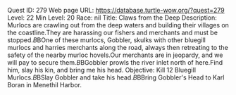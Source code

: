 Quest ID: 279
Web page URL: https://database.turtle-wow.org/?quest=279
Level: 22
Min Level: 20
Race: nil
Title: Claws from the Deep
Description: Murlocs are crawling out from the deep waters and building their villages on the coastline.They are harassing our fishers and merchants and must be stopped.$B$BOne of these murlocs, Gobbler, skulks with other bluegill murlocs and harries merchants along the road, always then retreating to the safety of the nearby murloc hovels.Our merchants are in jeopardy, and we will pay to secure them.$B$BGobbler prowls the river inlet north of here.Find him, slay his kin, and bring me his head.
Objective: Kill 12 Bluegill Murlocs.$B$BSlay Gobbler and take his head.$B$BBring Gobbler's Head to Karl Boran in Menethil Harbor.
